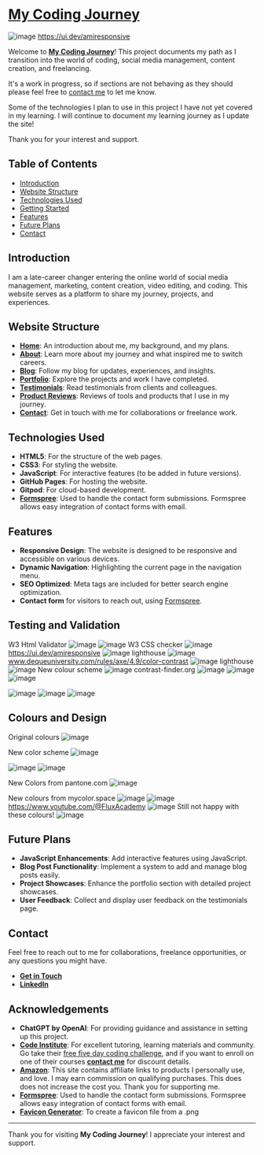# [My Coding Journey](https://ljtalks.github.io/my-coding-journey/index.html)

![image](https://github.com/user-attachments/assets/949e459c-67a1-4aad-a5f3-09a8e0604c49)
https://ui.dev/amiresponsive

Welcome to **[My Coding Journey](https://ljtalks.github.io/my-coding-journey/index.html)**! This project documents my path as I transition into the world of coding, social media management, content creation, and freelancing.

It's a work in progress, so if sections are not behaving as they should please feel free to [contact me](https://ljtalks.github.io/my-coding-journey/pages/contact.html) to let me know. 

Some of the technologies I plan to use in this project I have not yet covered in my learning. I will continue to document my learning journey as I update the site! 

Thank you for your interest and support. 

## Table of Contents

- [Introduction](#introduction)
- [Website Structure](#website-structure)
- [Technologies Used](#technologies-used)
- [Getting Started](#getting-started)
- [Features](#features)
- [Future Plans](#future-plans)
- [Contact](#contact)

## Introduction

I am a late-career changer entering the online world of social media management, marketing, content creation, video editing, and coding. This website serves as a platform to share my journey, projects, and experiences.

## Website Structure

- **[Home](https://ljtalks.github.io/my-coding-journey/index.html)**: An introduction about me, my background, and my plans.
- **[About](https://ljtalks.github.io/my-coding-journey/pages/about.html)**: Learn more about my journey and what inspired me to switch careers.
- **[Blog](https://ljtalks.github.io/my-coding-journey/pages/blog.html)**: Follow my blog for updates, experiences, and insights.
- **[Portfolio](https://ljtalks.github.io/my-coding-journey/pages/portfolio.html)**: Explore the projects and work I have completed.
- **[Testimonials](https://ljtalks.github.io/my-coding-journey/pages/testimonials.html)**: Read testimonials from clients and colleagues.
- **[Product Reviews](https://ljtalks.github.io/my-coding-journey/pages/product-reviews.html)**: Reviews of tools and products that I use in my journey.
- **[Contact](https://ljtalks.github.io/my-coding-journey/pages/contact.html)**: Get in touch with me for collaborations or freelance work.

## Technologies Used

- **HTML5**: For the structure of the web pages.
- **CSS3**: For styling the website.
- **JavaScript**: For interactive features (to be added in future versions).
- **GitHub Pages**: For hosting the website.
- **Gitpod**: For cloud-based development.
- **[Formspree](https://formspree.io/)**: Used to handle the contact form submissions. Formspree allows easy integration of contact forms with email.

## Features

- **Responsive Design**: The website is designed to be responsive and accessible on various devices.
- **Dynamic Navigation**: Highlighting the current page in the navigation menu.
- **SEO Optimized**: Meta tags are included for better search engine optimization.
- **Contact form** for visitors to reach out, using [Formspree]("https://www.formspree.io/").

## Testing and Validation
W3 Html Validator
![image](https://github.com/user-attachments/assets/774cb523-7176-4b55-8214-d1177ac79653)
![image](https://github.com/user-attachments/assets/a66ce3bb-0667-4ba2-8672-7a811ea9d685)
W3 CSS checker
![image](https://github.com/user-attachments/assets/f692ca05-0dbf-4faf-8bc7-750178358501)
https://ui.dev/amiresponsive
![image](https://github.com/user-attachments/assets/3f734763-dfb6-4877-922f-f1e38bbc2b95)
lighthouse
![image](https://github.com/user-attachments/assets/d1bf321b-2cde-4d1b-9990-cc7923fcacb6)
www.dequeuniversity.com/rules/axe/4.9/color-contrast
![image](https://github.com/user-attachments/assets/3be27bfa-ffda-4c94-bb74-8ccd61096b0e)
lighthouse
![image](https://github.com/user-attachments/assets/1b81a7a8-d529-43ec-9608-aab4e5d57541)
New colour scheme
![image](https://github.com/user-attachments/assets/76ed4bf5-8069-4743-b9f9-02eba16b48cf)
contrast-finder.org
![image](https://github.com/user-attachments/assets/e94fc870-a35e-4501-a7a0-8c578ea4d4e9)
![image](https://github.com/user-attachments/assets/5dc7662a-b166-49c8-a6c6-be0a55633c85)
![image](https://github.com/user-attachments/assets/e84b7bf2-8129-4d66-81d5-a8e6a2fcf94c)

![image](https://github.com/user-attachments/assets/d05734be-6ac8-4ca4-a5e4-aeb1d7302836)
![image](https://github.com/user-attachments/assets/7ca88e02-b6f3-4f84-ac7e-fdaf6a74abf0)
![image](https://github.com/user-attachments/assets/800b7325-a908-40a6-ac9f-0dd45d226f01)

## Colours and Design 
Original colours 
![image](https://github.com/user-attachments/assets/f3cd8906-22af-4e89-b711-90d04170586d)

New color scheme
![image](https://github.com/user-attachments/assets/c83316bb-8eb4-4adb-badf-a40d36938294)

![image](https://github.com/user-attachments/assets/4e547021-0067-47aa-b910-ce0181b4a1dc)
![image](https://github.com/user-attachments/assets/6508088d-76f3-46e2-b737-a0326332e2e4)

New Colors from pantone.com
![image](https://github.com/user-attachments/assets/c4deeeaf-4c79-41d7-b2d7-dd62de983e37)

New colours from mycolor.space 
![image](https://github.com/user-attachments/assets/70321e9f-12a6-4604-9f47-dbccfe5b432c)
![image](https://github.com/user-attachments/assets/43214c0d-52f1-439e-bb55-85db16c8cd93)
https://www.youtube.com/@FluxAcademy
![image](https://github.com/user-attachments/assets/c6c81ef8-b65d-4812-9f8a-5688e17ba786)
Still not happy with these colours! 
![image](https://github.com/user-attachments/assets/61f2fe77-f241-41c8-86c8-ef88fafd0422)

## Future Plans

- **JavaScript Enhancements**: Add interactive features using JavaScript.
- **Blog Post Functionality**: Implement a system to add and manage blog posts easily.
- **Project Showcases**: Enhance the portfolio section with detailed project showcases.
- **User Feedback**: Collect and display user feedback on the testimonials page.

## Contact

Feel free to reach out to me for collaborations, freelance opportunities, or any questions you might have.

- **[Get in Touch](https://ljtalks.github.io/my-coding-journey/pages/contact.html)**
- **<a href="https://www.linkedin.com/in/laurajread/" target="_blank">LinkedIn</a>**


## Acknowledgements

- **ChatGPT by OpenAI**: For providing guidance and assistance in setting up this project.
- **[Code Institute](https://codeinstitute.net/)**: For excellent tutoring, learning materials and community. Go take their [free five day coding challenge](https://codeinstitute.net/5-day-coding-challenge/?sitelink=5-Day-Coding-Challenge&utm_term=code%20institute%20challenge&utm_campaign=CI+-+UK+-+Search+-+Brand&utm_source=adwords&utm_medium=ppc&hsa_acc=8983321581&hsa_cam=1578649861&hsa_grp=62188641000&hsa_ad=635720257662&hsa_src=g&hsa_tgt=kwd-1396909058864&hsa_kw=code%20institute%20challenge&hsa_mt=p&hsa_net=adwords&hsa_ver=3&gad_source=1&gclid=CjwKCAjwqre1BhAqEiwA7g9Qhj0O61P9gi74Nj8aN7-WJnWiefRKY6wT3O9TF6FYBAAkr1mrj_eFnRoCNj8QAvD_BwE), and if you want to enroll on one of their courses **[contact me](https://ljtalks.github.io/my-coding-journey/pages/contact.html)** for discount details.
- **[Amazon](https://amzn.to/4cZ7Tz3)**: This site contains affiliate links to products I personally use, and love. I may earn commission on qualifying purchases. This does does not increase the cost you. Thank you for supporting me.
- **[Formspree](https://formspree.io/)**: Used to handle the contact form submissions. Formspree allows easy integration of contact forms with email.
- **[Favicon Generator](https://favicon.io/)**: To create a favicon file from a .png


---

Thank you for visiting **My Coding Journey**! I appreciate your interest and support.
